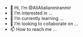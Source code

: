 - 👋 Hi, I’m @AliAlialianmiranmir
- 👀 I’m interested in ...
- 🌱 I’m currently learning ...
- 💞️ I’m looking to collaborate on ...
- 📫 How to reach me ...

<!---
AliAlialianmiranmir/AliAlialianmiranmir is a ✨ special ✨ repository because its `README.md` (this file) appears on your GitHub profile.
You can click the Preview link to take a look at your changes.
--->
